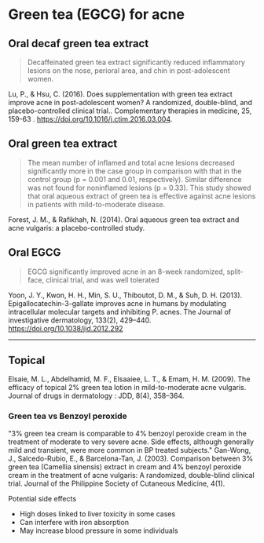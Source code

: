 # Green tea (EGCG) for acne

## Oral decaf green tea extract
> Decaffeinated green tea extract significantly reduced inflammatory lesions on the nose, perioral area, and chin in post-adolescent women.

Lu, P., & Hsu, C. (2016). Does supplementation with green tea extract improve acne in post-adolescent women? A randomized, double-blind, and placebo-controlled clinical trial.. Complementary therapies in medicine, 25, 159-63 . https://doi.org/10.1016/j.ctim.2016.03.004.

## Oral green tea extract
> The mean number of inflamed and total acne lesions decreased significantly more in the case group in comparison with that in the control group (p = 0.001 and 0.01, respectively). Similar difference was not found for noninflamed lesions (p = 0.33). This study showed that oral aqueous extract of green tea is effective against acne lesions in patients with mild-to-moderate disease.

Forest, J. M., & Rafikhah, N. (2014). Oral aqueous green tea extract and acne vulgaris: a placebo-controlled study.

## Oral EGCG
> EGCG significantly improved acne in an 8-week randomized, split-face, clinical trial, and was well tolerated

Yoon, J. Y., Kwon, H. H., Min, S. U., Thiboutot, D. M., & Suh, D. H. (2013). Epigallocatechin-3-gallate improves acne in humans by modulating intracellular molecular targets and inhibiting P. acnes. The Journal of investigative dermatology, 133(2), 429–440. https://doi.org/10.1038/jid.2012.292

---

## Topical

Elsaie, M. L., Abdelhamid, M. F., Elsaaiee, L. T., & Emam, H. M. (2009). The efficacy of topical 2% green tea lotion in mild-to-moderate acne vulgaris. Journal of drugs in dermatology : JDD, 8(4), 358–364.

### Green tea vs Benzoyl peroxide
"3% green tea cream is comparable to 4% benzoyl peroxide cream in the treatment of moderate to very severe acne. Side effects, although generally mild and transient, were more common in BP treated subjects."
Gan-Wong, J., Salcedo-Rubio, E., & Barcelona-Tan, J. (2003). Comparison between 3% green tea (Camellia sinensis) extract in cream and 4% benzoyl peroxide cream in the treatment of acne vulgaris: A randomized, double-blind clinical trial. Journal of the Philippine Society of Cutaneous Medicine, 4(1).

Potential side effects
- High doses linked to liver toxicity in some cases
- Can interfere with iron absorption
- May increase blood pressure in some individuals
